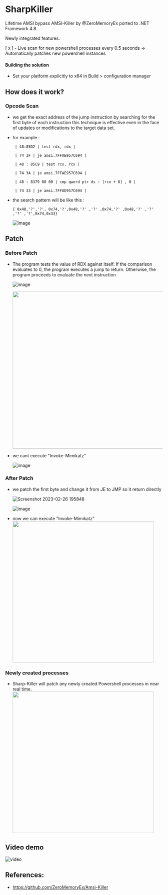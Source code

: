 # SharpKiller
Lifetime AMSI bypass AMSI-Killer by @ZeroMemoryEx ported to .NET Framework 4.8.


Newly integrated features:

[ x ] - Live scan for new powershell processes every 0.5 seconds -> Automatically patches new powershell instances 

#### Building the solution
* Set your platform explicitly to x64 in Build > configuration manager

## How does it work?
### Opcode Scan

* we get the exact address of the jump instruction by searching for the first byte of each instruction this technique is effective even in the face of updates or modifications to the target data set.

* for example :

  ` | 48:85D2 | test rdx, rdx |`

  ` | 74 3F | je amsi.7FFAE957C694 |`

  ` | 48 : 85C9 | test rcx, rcx |`

  ` | 74 3A | je amsi.7FFAE957C694 |`

  ` | 48 : 8379 08 00 | cmp qword ptr ds : [rcx + 8] , 0 |`

  ` | 74 33 | je amsi.7FFAE957C694 |`

* the search pattern will be like this :

  `{ 0x48,'?','?', 0x74,'?',0x48,'?' ,'?' ,0x74,'?' ,0x48,'?' ,'?' ,'?' ,'?',0x74,0x33}`

  
  ![image](https://user-images.githubusercontent.com/60795188/221431685-60fb2012-db0f-41aa-bd7b-3a19f07c91c4.png)

## Patch

### Before Patch

* The program tests the value of RDX against itself. If the comparison evaluates to 0, the program executes a jump to return. Otherwise, the program proceeds to evaluate the next instruction

  ![image](https://user-images.githubusercontent.com/60795188/221431975-73c78c9c-5358-44c2-b0de-41d68024e2bb.png)
  
  <img src="https://github.com/S1lkys/SharpKiller/assets/40408435/59f4ef29-9ed1-4d14-9ea8-f29bf299534d" height="500">

* we cant execute "Invoke-Mimikatz"

  ![image](https://user-images.githubusercontent.com/60795188/221432132-20993ccf-c53e-493d-8b22-feaea86fb6bf.png)

### After Patch


* we patch the first byte and change it from JE to JMP so it return directly 

  ![Screenshot 2023-02-26 195848](https://user-images.githubusercontent.com/60795188/221444031-5b8c365f-cb38-4ce4-89b5-153ecc12208d.png)

  ![image](https://user-images.githubusercontent.com/60795188/221432418-841db688-879c-4915-8d6e-926236a3732c.png)

* now we can execute "Invoke-Mimikatz"
  <img src="https://raw.githubusercontent.com/S1lkys/SharpKiller/main/media/demo_.jpg" height="450">


### Newly created processes

* Sharp-Killer will patch any newly created Powershell processes in near real time.
  <img src="https://raw.githubusercontent.com/S1lkys/SharpKiller/main/media/demo.jpg" height="450">

## Video demo
  ![video](https://raw.githubusercontent.com/S1lkys/SharpKiller/main/media/demo.gif)

## References:
* https://github.com/ZeroMemoryEx/Amsi-Killer
